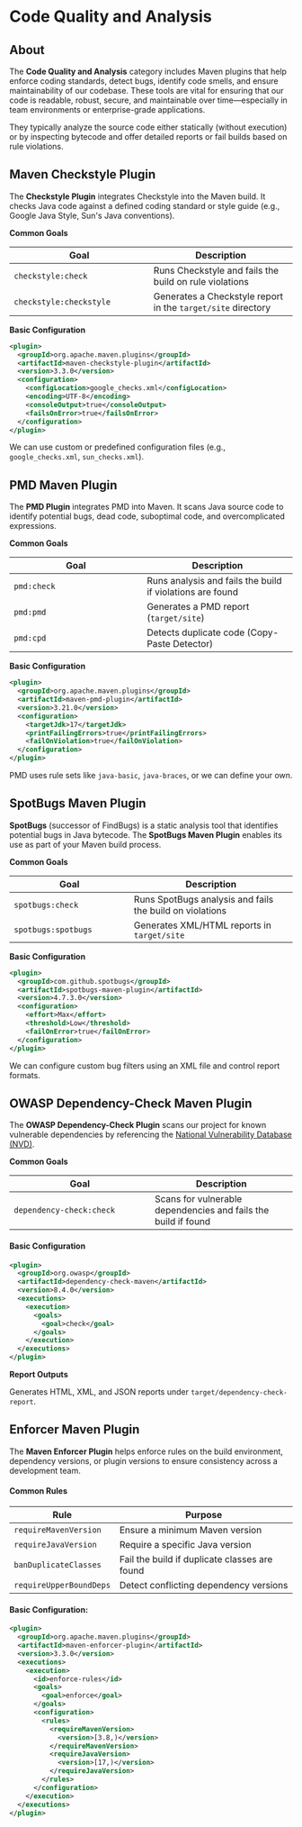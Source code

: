 # Code Quality and Analysis

## About

The **Code Quality and Analysis** category includes Maven plugins that help enforce coding standards, detect bugs, identify code smells, and ensure maintainability of our codebase. These tools are vital for ensuring that our code is readable, robust, secure, and maintainable over time—especially in team environments or enterprise-grade applications.

They typically analyze the source code either statically (without execution) or by inspecting bytecode and offer detailed reports or fail builds based on rule violations.

## Maven Checkstyle Plugin

The **Checkstyle Plugin** integrates Checkstyle into the Maven build. It checks Java code against a defined coding standard or style guide (e.g., Google Java Style, Sun's Java conventions).

**Common Goals**

<table><thead><tr><th width="232.58203125">Goal</th><th>Description</th></tr></thead><tbody><tr><td><code>checkstyle:check</code></td><td>Runs Checkstyle and fails the build on rule violations</td></tr><tr><td><code>checkstyle:checkstyle</code></td><td>Generates a Checkstyle report in the <code>target/site</code> directory</td></tr></tbody></table>

**Basic Configuration**

```xml
<plugin>
  <groupId>org.apache.maven.plugins</groupId>
  <artifactId>maven-checkstyle-plugin</artifactId>
  <version>3.3.0</version>
  <configuration>
    <configLocation>google_checks.xml</configLocation>
    <encoding>UTF-8</encoding>
    <consoleOutput>true</consoleOutput>
    <failsOnError>true</failsOnError>
  </configuration>
</plugin>
```

We can use custom or predefined configuration files (e.g., `google_checks.xml`, `sun_checks.xml`).

## PMD Maven Plugin

The **PMD Plugin** integrates PMD into Maven. It scans Java source code to identify potential bugs, dead code, suboptimal code, and overcomplicated expressions.

**Common Goals**

<table><thead><tr><th width="220.625">Goal</th><th>Description</th></tr></thead><tbody><tr><td><code>pmd:check</code></td><td>Runs analysis and fails the build if violations are found</td></tr><tr><td><code>pmd:pmd</code></td><td>Generates a PMD report (<code>target/site</code>)</td></tr><tr><td><code>pmd:cpd</code></td><td>Detects duplicate code (Copy-Paste Detector)</td></tr></tbody></table>

**Basic Configuration**

```xml
<plugin>
  <groupId>org.apache.maven.plugins</groupId>
  <artifactId>maven-pmd-plugin</artifactId>
  <version>3.21.0</version>
  <configuration>
    <targetJdk>17</targetJdk>
    <printFailingErrors>true</printFailingErrors>
    <failOnViolation>true</failOnViolation>
  </configuration>
</plugin>
```

PMD uses rule sets like `java-basic`, `java-braces`, or we can define your own.

## SpotBugs Maven Plugin

**SpotBugs** (successor of FindBugs) is a static analysis tool that identifies potential bugs in Java bytecode. The **SpotBugs Maven Plugin** enables its use as part of your Maven build process.

**Common Goals**

<table><thead><tr><th width="197.58984375">Goal</th><th>Description</th></tr></thead><tbody><tr><td><code>spotbugs:check</code></td><td>Runs SpotBugs analysis and fails the build on violations</td></tr><tr><td><code>spotbugs:spotbugs</code></td><td>Generates XML/HTML reports in <code>target/site</code></td></tr></tbody></table>

**Basic Configuration**

```xml
<plugin>
  <groupId>com.github.spotbugs</groupId>
  <artifactId>spotbugs-maven-plugin</artifactId>
  <version>4.7.3.0</version>
  <configuration>
    <effort>Max</effort>
    <threshold>Low</threshold>
    <failOnError>true</failOnError>
  </configuration>
</plugin>
```

We can configure custom bug filters using an XML file and control report formats.

## OWASP Dependency-Check Maven Plugin

The **OWASP Dependency-Check Plugin** scans our project for known vulnerable dependencies by referencing the [National Vulnerability Database (NVD)](https://nvd.nist.gov/).

**Common Goals**

<table><thead><tr><th width="234.6484375">Goal</th><th>Description</th></tr></thead><tbody><tr><td><code>dependency-check:check</code></td><td>Scans for vulnerable dependencies and fails the build if found</td></tr></tbody></table>

#### **Basic Configuration**

```xml
<plugin>
  <groupId>org.owasp</groupId>
  <artifactId>dependency-check-maven</artifactId>
  <version>8.4.0</version>
  <executions>
    <execution>
      <goals>
        <goal>check</goal>
      </goals>
    </execution>
  </executions>
</plugin>
```

**Report Outputs**

Generates HTML, XML, and JSON reports under `target/dependency-check-report`.

## Enforcer Maven Plugin

The **Maven Enforcer Plugin** helps enforce rules on the build environment, dependency versions, or plugin versions to ensure consistency across a development team.

#### **Common Rules**

| Rule                    | Purpose                                       |
| ----------------------- | --------------------------------------------- |
| `requireMavenVersion`   | Ensure a minimum Maven version                |
| `requireJavaVersion`    | Require a specific Java version               |
| `banDuplicateClasses`   | Fail the build if duplicate classes are found |
| `requireUpperBoundDeps` | Detect conflicting dependency versions        |

#### **Basic Configuration:**

```xml
<plugin>
  <groupId>org.apache.maven.plugins</groupId>
  <artifactId>maven-enforcer-plugin</artifactId>
  <version>3.3.0</version>
  <executions>
    <execution>
      <id>enforce-rules</id>
      <goals>
        <goal>enforce</goal>
      </goals>
      <configuration>
        <rules>
          <requireMavenVersion>
            <version>[3.8,)</version>
          </requireMavenVersion>
          <requireJavaVersion>
            <version>[17,)</version>
          </requireJavaVersion>
        </rules>
      </configuration>
    </execution>
  </executions>
</plugin>
```

